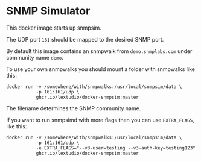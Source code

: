 # SNMP Simulator

This docker image starts up snmpsim.

The UDP port `161` should be mapped to the desired SNMP port.

By default this image contains an snmpwalk from `demo.snmplabs.com` under community name `demo`.

To use your own snmpwalks you should mount a folder with snmpwalks like this:

    docker run -v /somewhere/with/snmpwalks:/usr/local/snmpsim/data \
               -p 161:161/udp \
               ghcr.io/lextudio/docker-snmpsim:master

The filename determines the SNMP community name.

If you want to run snmpsimd with more flags then you can use `EXTRA_FLAGS`, like this:

    docker run -v /somewhere/with/snmpwalks:/usr/local/snmpsim/data \
               -p 161:161/udp \
               -e EXTRA_FLAGS="--v3-user=testing --v3-auth-key=testing123"
               ghcr.io/lextudio/docker-snmpsim:master
